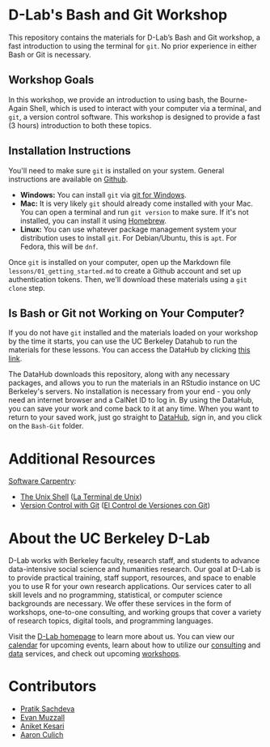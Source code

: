 # D-Lab's Bash and Git Workshop

This repository contains the materials for D-Lab’s Bash and Git workshop, a fast
introduction to using the terminal for `git`. No prior experience in either Bash
or Git is necessary.

## Workshop Goals

In this workshop, we provide an introduction to using bash, the Bourne-Again
Shell, which is used to interact with your computer via a terminal, and `git`, a
version control software. This workshop is designed to provide a fast (3 hours)
introduction to both these topics.

## Installation Instructions

You'll need to make sure `git` is installed on your system. General instructions
are available on [Github](https://github.com/git-guides/install-git).

* **Windows:** You can install `git` via [git for
  Windows](https://gitforwindows.org).
* **Mac:** It is very likely `git` should already come installed with your Mac.
  You can open a terminal and run `git version` to make sure. If it's not
  installed, you can install it using [Homebrew](https://brew.sh).
* **Linux:** You can use whatever package management system your distribution
  uses to install `git`. For Debian/Ubuntu, this is `apt`. For Fedora, this will
  be `dnf`. 

Once `git` is installed on your computer, open up the Markdown file
`lessons/01_getting_started.md` to create a Github account and set up
authentication tokens. Then, we'll download these materials using a `git clone`
step.
## Is Bash or Git not Working on Your Computer?

If you do not have `git` installed and the materials loaded on your workshop by
the time it starts, you can use the UC Berkeley Datahub to run the materials for
these lessons. You can access the DataHub by clicking [this
link](https://datahub.berkeley.edu/hub/user-redirect/git-pull?repo=https%3A%2F%2Fgithub.com%2Fdlab-berkeley%2FBash-Git&urlpath=tree%2FBash-Git%2F&branch=main).

The DataHub downloads this repository, along with any necessary packages, and
allows you to run the materials in an RStudio instance on UC Berkeley's servers.
No installation is necessary from your end - you only need an internet browser
and a CalNet ID to log in. By using the DataHub, you can save your work and come
back to it at any time. When you want to return to your saved work, just go
straight to [DataHub](https://datahub.berkeley.edu), sign in, and you click on
the `Bash-Git` folder.

# Additional Resources

[Software Carpentry](https://software-carpentry.org/lessons/):
* [The Unix Shell](http://swcarpentry.github.io/shell-novice/) ([La Terminal de
  Unix](https://swcarpentry.github.io/shell-novice-es/))
* [Version Control with Git](http://swcarpentry.github.io/git-novice/) ([El
  Control de Versiones con Git](https://swcarpentry.github.io/git-novice-es/))

# About the UC Berkeley D-Lab

D-Lab works with Berkeley faculty, research staff, and students to advance
data-intensive social science and humanities research. Our goal at D-Lab is to
provide practical training, staff support, resources, and space to enable you to
use R for your own research applications. Our services cater to all skill levels
and no programming, statistical, or computer science backgrounds are necessary.
We offer these services in the form of workshops, one-to-one consulting, and
working groups that cover a variety of research topics, digital tools, and
programming languages.  

Visit the [D-Lab homepage](https://dlab.berkeley.edu/) to learn more about us.
You can view our [calendar](https://dlab.berkeley.edu/events/calendar) for
upcoming events, learn about how to utilize our
[consulting](https://dlab.berkeley.edu/consulting) and
[data](https://dlab.berkeley.edu/data) services, and check out upcoming
[workshops](https://dlab.berkeley.edu/events/workshops).

# Contributors

* [Pratik Sachdeva](https://dlab.berkeley.edu/people/pratik-sachdeva)
* [Evan Muzzall](https://dlab.berkeley.edu/people/evan-muzzall)
* [Aniket Kesari](https://dlab.berkeley.edu/people/aniket-kesari)
* [Aaron Culich](https://dlab.berkeley.edu/people/aaron-culich)


